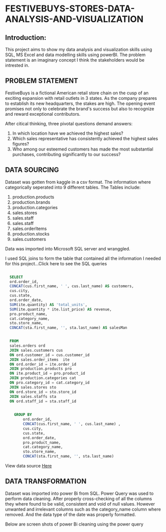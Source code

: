 # FESTIVEBUYS-STORES-DATA-ANALYSIS-AND-VISUALIZATION
## Introduction:

This project aims to show my data analysis and visualization skills using SQL, 
MS Excel and data modelling skills using powerBI. The problem statement is an imaginary concept
I think the stakeholders would be intrested in.

## PROBLEM STATEMENT

FestiveBuys is a fictional American retail store chain on the cusp of an exciting expansion with retail outlets in 3 states.
As the company prepares to establish its new headquarters, the stakes are high.
The opening event promises not only to celebrate the brand's success but also to 
recognize and reward exceptional contributors. 

After citical thinking, three pivotal questions demand answers:

1. In which location have we achieved the highest sales?
2. Which sales representative has consistently achieved the highest sales figures?
3. Who among our esteemed customers has made the most substantial purchases, contributing significantly to our success?

 
## DATA SOURCING

Dataset was gotten from kaggle in a csv format.
The information where categorically seperated into 9 different tables.
The Tables include:

1. production.products
2. production.brands
3. production.categories
4. sales.stores
5. sales.staff
6. sales.staff
7. sales.orderItems
8. production.stocks
9. sales.customers



Data was imported into Microsoft SQL server and wranggled.

I used SQL joins to form the table that contained all the information I needed for this project...Click here to see the SQL queries

```SQL

  SELECT 
  ord.order_id,
  CONCAT(cus.first_name, ' ', cus.last_name) AS customers,
  cus.city,
  cus.state,
  ord.order_date,
  SUM(ite.quantity) AS 'total_units',
  SUM(ite.quantity * ite.list_price) AS revenue,
  pro.product_name,
  cat.category_name,
  sto.store_name,
  CONCAT(sta.first_name, '', sta.last_name) AS salesMan


  FROM 
  sales.orders ord
  JOIN sales.customers cus
  ON ord.customer_id = cus.customer_id
  JOIN sales.order_items  ite
  ON ord.order_id = ite.order_id
  JOIN production.products pro
  ON ite.product_id = pro.product_id
  JOIN production.categories cat 
  ON pro.category_id = cat.category_id
  JOIN sales.stores sto
  ON ord.store_id = sto.store_id
  JOIN sales.staffs sta
  ON ord.staff_id = sta.staff_id
 

	GROUP BY
		ord.order_id,
		CONCAT(cus.first_name, ' ', cus.last_name) ,
		cus.city,
		cus.state,
		ord.order_date,
		pro.product_name,
		cat.category_name,
		sto.store_name,
		CONCAT(sta.first_name, '', sta.last_name)
```

View data source [Here](https://kaggle.com)


## DATA TRANSFORMATION

Dataset was imported into power Bi from SQL.
Power Query was used to perform data cleaning. After properly cross-checking of all the columns they where found
to be valid, consistent and void of null values.
However unwanted and irrelevant columns such as the category_name column where removed. And the data type of the date was properly 
formatted.

Below are screen shots of power Bi cleaning using the power query


